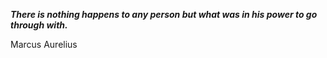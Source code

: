 _**There is nothing happens to any person but what was in his power to go through with.**_

Marcus Aurelius